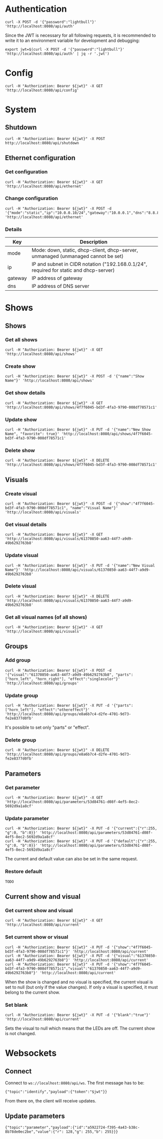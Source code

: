 # Authentication

    curl -X POST -d '{"password":"lightbull"}' 'http://localhost:8080/api/auth'

Since the JWT is necessary for all following requests, it is recommended to write it to an environment variable for development and debugging:

    export jwt=$(curl -X POST -d '{"password":"lightbull"}' 'http://localhost:8080/api/auth' | jq -r '.jwt')

# Config

    curl -H "Authorization: Bearer ${jwt}" -X GET 'http://localhost:8080/api/config'

# System

## Shutdown

    curl -H "Authorization: Bearer ${jwt}" -X POST http://localhost:8080/api/shutdown

## Ethernet configuration

### Get configuration

    curl -H "Authorization: Bearer ${jwt}" -X GET 'http://localhost:8080/api/ethernet'

### Change configuration

    curl -H "Authorization: Bearer ${jwt}" -X POST -d '{"mode":"static","ip":"10.0.0.10/24","gateway":"10.0.0.1","dns":"8.8.8.8"}' 'http://localhost:8080/api/ethernet'

### Details
Key     | Description
--------|---------------------
mode    | Mode: down, static, dhcp-client, dhcp-server, unmanaged (unmanaged cannot be set)
ip      | IP and subnet in CIDR notation ("192.168.0.1/24", required for static and dhcp-server)
gateway | IP address of gateway
dns     | IP address of DNS server

# Shows

## Shows

### Get all shows

    curl -H "Authorization: Bearer ${jwt}" -X GET 'http://localhost:8080/api/shows'

### Create show

    curl -H "Authorization: Bearer ${jwt}" -X POST -d '{"name":"Show Name"}' 'http://localhost:8080/api/shows'

### Get show details

    curl -H "Authorization: Bearer ${jwt}" -X GET 'http://localhost:8080/api/shows/4f7f6045-bd3f-4fa3-9790-008df78571c1'

### Update show

    curl -H "Authorization: Bearer ${jwt}" -X PUT -d '{"name":"New Show Name", "favorite": true}' 'http://localhost:8080/api/shows/4f7f6045-bd3f-4fa3-9790-008df78571c1'

### Delete show

    curl -H "Authorization: Bearer ${jwt}" -X DELETE 'http://localhost:8080/api/shows/4f7f6045-bd3f-4fa3-9790-008df78571c1'

## Visuals

### Create visual

    curl -H "Authorization: Bearer ${jwt}" -X POST -d '{"show":"4f7f6045-bd3f-4fa3-9790-008df78571c1", "name":"Visual Name"}' 'http://localhost:8080/api/visuals'

### Get visual details

    curl -H "Authorization: Bearer ${jwt}" -X GET 'http://localhost:8080/api/visuals/61370850-aa63-44f7-a9d9-49b6292763b8'

### Update visual

    curl -H "Authorization: Bearer ${jwt}" -X PUT -d '{"name":"New Visual Name"}' 'http://localhost:8080/api/visuals/61370850-aa63-44f7-a9d9-49b6292763b8'

### Delete visual

    curl -H "Authorization: Bearer ${jwt}" -X DELETE 'http://localhost:8080/api/visuals/61370850-aa63-44f7-a9d9-49b6292763b8'

### Get all visual names (of all shows)

    curl -H "Authorization: Bearer ${jwt}" -X GET 'http://localhost:8080/api/visuals'

## Groups

### Add group

    curl -H "Authorization: Bearer ${jwt}" -X POST -d '{"visual":"61370850-aa63-44f7-a9d9-49b6292763b8", "parts":["horn_left", "horn_right"], "effect":"singlecolor"}' 'http://localhost:8080/api/groups'

### Update group

    curl -H "Authorization: Bearer ${jwt}" -X PUT -d '{"parts": ["horn_left"], "effect":"othereffect"}' 'http://localhost:8080/api/groups/e8a6b7c4-d2fe-4701-9d73-fe2e8377d0fb'

It's possible to set only "parts" or "effect".

### Delete group

    curl -H "Authorization: Bearer ${jwt}" -X DELETE 'http://localhost:8080/api/groups/e8a6b7c4-d2fe-4701-9d73-fe2e8377d0fb'

## Parameters

### Get parameter

    curl -H "Authorization: Bearer ${jwt}" -X GET 'http://localhost:8080/api/parameters/53d84761-d08f-4ef5-8ec2-5692d9a1a8cf'

### Update parameter

    curl -H "Authorization: Bearer ${jwt}" -X PUT -d '{"current":{"r":255, "g":0, "b":0}}' 'http://localhost:8080/api/parameters/53d84761-d08f-4ef5-8ec2-5692d9a1a8cf' 
    curl -H "Authorization: Bearer ${jwt}" -X PUT -d '{"default":{"r":255, "g":0, "b":0}}' 'http://localhost:8080/api/parameters/53d84761-d08f-4ef5-8ec2-5692d9a1a8cf' 

The current and default value can also be set in the same request.

### Restore default

    TODO

## Current show and visual

### Get current show and visual

    curl -H "Authorization: Bearer ${jwt}" -X GET 'http://localhost:8080/api/current'

### Set current show or visual

    curl -H "Authorization: Bearer ${jwt}" -X PUT -d '{"show":"4f7f6045-bd3f-4fa3-9790-008df78571c1"}' 'http://localhost:8080/api/current'
    curl -H "Authorization: Bearer ${jwt}" -X PUT -d '{"visual":"61370850-aa63-44f7-a9d9-49b6292763b8"}' 'http://localhost:8080/api/current'
    curl -H "Authorization: Bearer ${jwt}" -X PUT -d '{"show":"4f7f6045-bd3f-4fa3-9790-008df78571c1","visual":"61370850-aa63-44f7-a9d9-49b6292763b8"}' 'http://localhost:8080/api/current'

When the show is changed and no visual is specified, the current visual is set to null (but only if the value changes). If only a visual is specified, it must belong to the current show.

### Set blank

    curl -H "Authorization: Bearer ${jwt}" -X PUT -d '{"blank":"true"}' 'http://localhost:8080/api/current'

Sets the visual to null which means that the LEDs are off. The current show is not changed.

# Websockets

## Connect

Connect to `ws://localhost:8080/api/ws`. The first message has to be:

    {"topic":"identify","payload":{"token":"$jwt"}}

From there on, the client will receive updates.

## Update parameters

    {"topic":"parameter","payload":{"id":"a5922724-f395-4a43-b38c-8b78de0ec2be","value":{"r": 128,"g": 255,"b": 255}}}